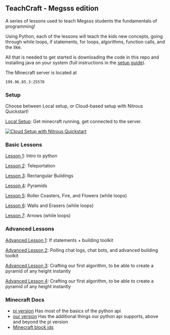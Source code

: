 ## TeachCraft - Megsss edition

A series of lessons used to teach Megsss students the fundamentals of programming!

Using Python, each of the lessons will teach the kids new concepts, going through while loops, if statements, for loops,  algorithms, function calls, and the like.

All that is needed to get started is downloading the code in this repo and installing java on your system (full instructions in the [setup guide](https://github.com/teachthenet/TeachCraft-Challenges/blob/master/setup.md)).

The Minecraft server is located at
```
199.96.85.3:25570
```

### Setup

Choose between Local setup, or Cloud-based setup with Nitrous Quickstart!

[Local Setup](https://github.com/teachthenet/Megsss/blob/master/setup.md): Get minecraft running, get connected to the server.

[![Cloud Setup with Nitrous Quickstart](https://nitrous-image-icons.s3.amazonaws.com/quickstart.svg)](https://www.nitrous.io/quickstart)

### Basic Lessons


[Lesson 1](https://github.com/teachthenet/Megsss/blob/master/lessons/1_intro_to_python.md): Intro to python

[Lesson 2](https://github.com/teachthenet/Megsss/blob/master/lessons/2_intro_to_minecraft.md): Teleportation

[Lesson 3](https://github.com/teachthenet/Megsss/blob/master/lessons/3_code_a_basic_building.md): Rectangular Buildings

[Lesson 4](https://github.com/teachthenet/Megsss/blob/master/lessons/4_code_a_pyramid.md): Pyramids

[Lesson 5](https://github.com/teachthenet/Megsss/blob/master/lessons/5_infinite_while_loop.md): Roller Coasters, Fire, and Flowers (while loops)

[Lesson 6](https://github.com/teachthenet/Megsss/blob/master/lessons/6_infinite_while_loop2.md): Walls and Erasers (while loops)

[Lesson 7](https://github.com/teachthenet/Megsss/blob/master/lessons/7_infinite_while_loop3.md): Arrows (while loops)

### Advanced Lessons

[Advanced Lesson 1](https://github.com/teachthenet/Megsss/blob/master/lessons/bonus_1_if_statements_rawinput.md): If statements + building toolkit

[Advanced Lesson 2](https://github.com/teachthenet/Megsss/blob/master/lessons/bonus_2_for_loops_and_polling_chat.md.md): Polling chat logs, chat bots, and advanced building toolkit

[Advanced Lesson 3](https://github.com/teachthenet/Megsss/blob/master/lessons/bonus_3_pyramid_algorithm.md): Crafting our first algorithm, to be able to create a pyramid of any height instantly

[Advanced Lesson 4](https://github.com/teachthenet/Megsss/blob/master/lessons/bonus_4_import_images.md): Crafting our first algorithm, to be able to create a pyramid of any height instantly

### Minecraft Docs
- [pi version](http://www.stuffaboutcode.com/p/minecraft-api-reference.html) Has most of the basics of the python api
- [our version](https://github.com/zhuowei/RaspberryJuice) Has the additional things our python api supports, above and beyond the pi version
- [Minecraft block ids](http://minecraft-ids.grahamedgecombe.com/)
